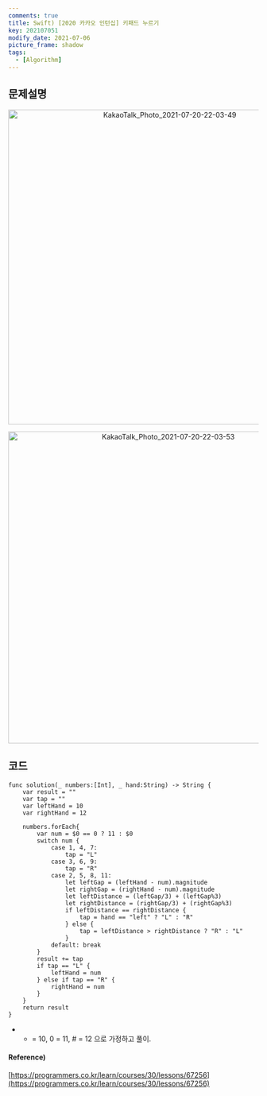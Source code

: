 ```yaml
---
comments: true
title: Swift) [2020 카카오 인턴십] 키패드 누르기
key: 202107051
modify_date: 2021-07-06
picture_frame: shadow
tags:
  - [Algorithm]
---
```

 
## 문제설명
 
<p style="text-align:center"><img width="634" alt="KakaoTalk_Photo_2021-07-20-22-03-49" src="https://user-images.githubusercontent.com/50580583/126329011-8d4df6ad-d808-4cce-827e-21478f6bc0c9.png"></p>   
<p style="text-align:center"><img width="628" alt="KakaoTalk_Photo_2021-07-20-22-03-53" src="https://user-images.githubusercontent.com/50580583/126329018-074340fe-3e91-4e71-92a5-7baa53046740.png"></p>   
 
## 코드
 
```
func solution(_ numbers:[Int], _ hand:String) -> String {
    var result = ""
    var tap = ""
    var leftHand = 10
    var rightHand = 12
    
    numbers.forEach{
        var num = $0 == 0 ? 11 : $0
        switch num {
            case 1, 4, 7:
                tap = "L"
            case 3, 6, 9:
                tap = "R"
            case 2, 5, 8, 11:
                let leftGap = (leftHand - num).magnitude
                let rightGap = (rightHand - num).magnitude
                let leftDistance = (leftGap/3) + (leftGap%3)
                let rightDistance = (rightGap/3) + (rightGap%3)
                if leftDistance == rightDistance {
                    tap = hand == "left" ? "L" : "R"
                } else {
                    tap = leftDistance > rightDistance ? "R" : "L"
                }
            default: break
        }
        result += tap
        if tap == "L" {
            leftHand = num
        } else if tap == "R" {
            rightHand = num
        }
    }
    return result
}
```
 
- * = 10, 0 = 11, # = 12 으로 가정하고 풀이.   
 
#### Reference)
 
[https://programmers.co.kr/learn/courses/30/lessons/67256](https://programmers.co.kr/learn/courses/30/lessons/67256)   
 
